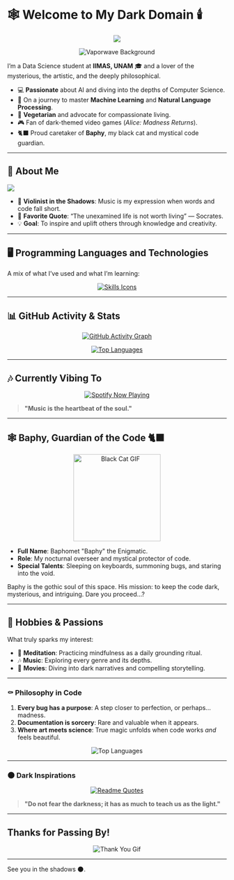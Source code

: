 # 🕸️ Welcome to My Dark Domain 🕯️

<p align="center">
  <a href="https://github.com/kawarimidoll/typograssy">
    <img src="https://typograssy.deno.dev/api?text=Data%20Science%20Enthusiast&l0=000000&l1=ffffff&l2=ffffff&l3=ffffff&l4=ffffff&bg=000000" />
  </a>
</p>

<p align="center">
  <img src="https://i.pinimg.com/originals/c1/0c/cb/c10ccbb388de51fea235d2935af58e93.gif" alt="Vaporwave Background"/>
</p>

I’m a Data Science student at **IIMAS, UNAM** 🎓 and a lover of the mysterious, the artistic, and the deeply philosophical.

- 💻 **Passionate** about AI and diving into the depths of Computer Science.
- 🤖 On a journey to master **Machine Learning** and **Natural Language Processing**.
- 🌱 **Vegetarian** and advocate for compassionate living.
- 🎮 Fan of dark-themed video games (*Alice: Madness Returns*).
- 🐈‍⬛ Proud caretaker of **Baphy**, my black cat and mystical code guardian.

---

## 🔮 About Me

<a href="https://open.spotify.com/user/abril_monta%C3%B1o_dn?si=12052d3d5e2a49f8">
  <img src="https://img.shields.io/badge/Dark%20Vibes%20on%20Spotify-%231db954?style=for-the-badge&logo=spotify&logoColor=black">
</a>

- 🎻 **Violinist in the Shadows**: Music is my expression when words and code fall short.
- 📜 **Favorite Quote**: “The unexamined life is not worth living” — Socrates.
- 💡 **Goal**: To inspire and uplift others through knowledge and creativity.

---

## 🖥️ Programming Languages and Technologies

A mix of what I’ve used and what I’m learning:

<p align="center">
  <a href="https://skillicons.dev">
    <img src="https://skillicons.dev/icons?i=azure,arch,bash,c,cpp,python,django,docker,elasticsearch,git,github,java,latex,md,matlab,mysql,notion,postgres,powershell,r,regex,sqlite,sklearn,vscode&perline=8" alt="Skills Icons"/>
  </a>
</p>

---

## 📊 GitHub Activity & Stats

<p align="center">
  <a href="https://github.com/ashutosh00710/github-readme-activity-graph">
    <img src="https://github-readme-activity-graph.vercel.app/graph?username=carcinogenetista01&theme=high-contrast" alt="GitHub Activity Graph"/>
  </a>
</p>

<p align="center">
  <a href="https://github.com/anuraghazra/github-readme-stats">
    <img src="https://github-readme-stats.vercel.app/api/top-langs/?username=carcinogenetista01&langs_count=6&theme=transparent&layout=donut-vertical&text_color=ffffff&title_color=ffffff&bg_color=000000" alt="Top Languages"/>
  </a>
</p>

---

## 🎶 Currently Vibing To

<p align="center">
  <a href="https://open.spotify.com/user/abril_monta%C3%B1o_dn?si=12052d3d5e2a49f8">
    <img src="https://spotify-github-profile.vercel.app/api/view?uid=abril_monta%C3%B1o_dn&cover_image=true&theme=novatorem&bar_color=black&bar_color_cover=true" alt="Spotify Now Playing">
  </a>
</p>

> **"Music is the heartbeat of the soul."**

---

## 🕸️ Baphy, Guardian of the Code 🐈‍⬛

<p align="center">
  <img src="https://media.giphy.com/media/3oEduSbSGpGaRX2Vri/giphy.gif" alt="Black Cat GIF" width="200">
</p>

- **Full Name**: Baphomet "Baphy" the Enigmatic.
- **Role**: My nocturnal overseer and mystical protector of code.
- **Special Talents**: Sleeping on keyboards, summoning bugs, and staring into the void.

Baphy is the gothic soul of this space. His mission: to keep the code dark, mysterious, and intriguing. Dare you proceed…?

---

## 🧩 Hobbies & Passions

What truly sparks my interest:

- 🧘 **Meditation**: Practicing mindfulness as a daily grounding ritual.
- 🎶 **Music**: Exploring every genre and its depths.
- 🍿 **Movies**: Diving into dark narratives and compelling storytelling.

---

### ⚰️ Philosophy in Code

1. **Every bug has a purpose**: A step closer to perfection, or perhaps… madness.
2. **Documentation is sorcery**: Rare and valuable when it appears.
3. **Where art meets science**: True magic unfolds when code works *and* feels beautiful.

<p align="center">
  <img src="https://github-readme-stats.vercel.app/api/top-langs/?username=carcinogenetista01&layout=compact&theme=dracula" alt="Top Languages">
</p>

---

### 🌑 Dark Inspirations

<p align="center">
  <a href="https://github.com/piyushsuthar/github-readme-quotes">
    <img src="https://quotes-github-readme.vercel.app/api?type=horizontal&theme=dark" alt="Readme Quotes">
  </a>
</p>

> **"Do not fear the darkness; it has as much to teach us as the light."**

---

## Thanks for Passing By!

<p align="center">
  <img src="https://static.wixstatic.com/media/c44a69_ffcfd14aed5540948233eea095dea3c4~mv2.gif" alt="Thank You Gif"/>
</p>

---

See you in the shadows 🌑.
